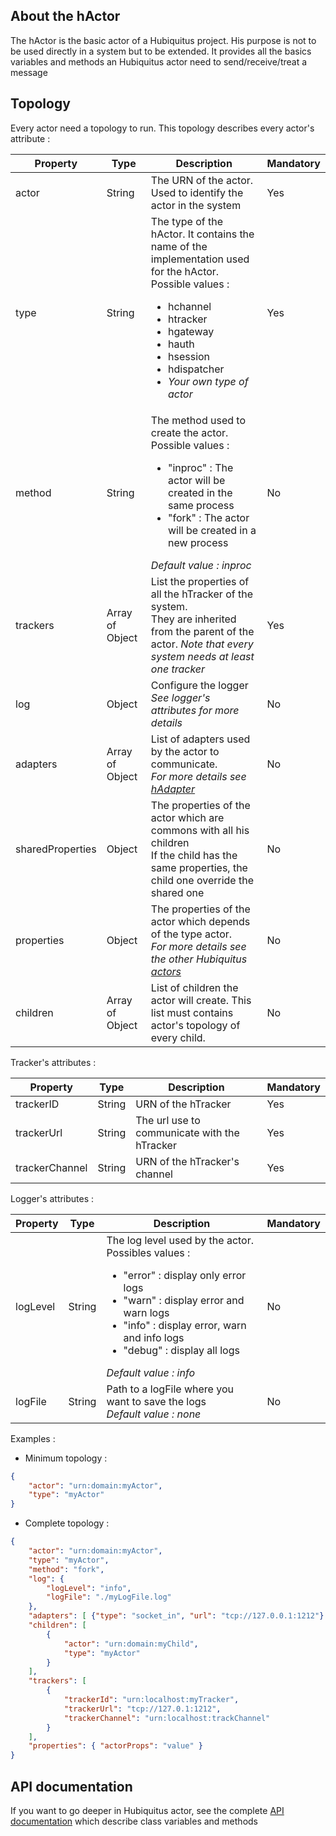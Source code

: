## About the hActor

The hActor is the basic actor of a Hubiquitus project.
His purpose is not to be used directly in a system but to be extended.
It provides all the basics variables and methods an Hubiquitus actor need to send/receive/treat a message

## Topology

Every actor need a topology to run. This topology describes every actor's attribute :
<table>
    <thead>
        <tr>
            <th>Property</th>
            <th>Type</th>
            <th>Description</th>
            <th>Mandatory</th>
        </tr>
    </thead>
    <tbody>
        <tr>
            <td>actor</td>
            <td>String</td>
            <td>The URN of the actor. Used to identify the actor in the system</td>
            <td>Yes</td>
        </tr>
        <tr>
            <td>type</td>
            <td>String</td>
            <td>The type of the hActor. It contains the name of the implementation used for the hActor.<br/>
                Possible values :
                <ul>
                    <li>hchannel</li>
                    <li>htracker</li>
                    <li>hgateway</li>
                    <li>hauth</li>
                    <li>hsession</li>
                    <li>hdispatcher</li>
                    <li><em>Your own type of actor</em></li>
                </ul>
            </td>
            <td>Yes</td>
        </tr>
        <tr>
            <td>method</td>
            <td>String</td>
            <td>The method used to create the actor.<br/>
                Possible values :
                <ul>
                    <li>"inproc" : The actor will be created in the same process</li>
                    <li>"fork" : The actor will be created in a new process</li>
                </ul>
                <em>Default value : inproc</em>
            </td>
            <td>No</td>
        </tr>
        <tr>
            <td>trackers</td>
            <td>Array of Object</td>
            <td>List the properties of all the hTracker of the system.<br/>
                They are inherited from the parent of the actor.
                <em>Note that every system needs at least one tracker
            </td>
            <td>Yes</td>
        </tr>
        <tr>
            <td>log</td>
            <td>Object</td>
            <td>Configure the logger <br/>
                <em> See logger's attributes for more details </em>
            </td>
            <td>No</td>
        </tr>
        <tr>
            <td>adapters</td>
            <td>Array of Object</td>
            <td>List of adapters used by the actor to communicate. <br/>
                <em>For more details see <a href="https://github.com/hubiquitus/hubiquitus/blob/master/docs/adapters/hAdapters.md">hAdapter</a></em>
            </td>
            <td>No</td>
        </tr>
        <tr>
            <td>sharedProperties</td>
            <td>Object</td>
            <td>The properties of the actor which are commons with all his children<br/>
                If the child has the same properties, the child one override the shared one
            </td>
            <td>No</td>
        </tr>
        <tr>
            <td>properties</td>
            <td>Object</td>
            <td>The properties of the actor which depends of the type actor.<br/>
                <em> For more details see the other Hubiquitus <a href="https://github.com/hubiquitus/hubiquitus/blob/master/docs/actors">actors</a></em>
            </td>
            <td>No</td>
        </tr>
        <tr>
            <td>children</td>
            <td>Array of Object</td>
            <td>List of children the actor will create.
                This list must contains actor's topology of every child.
            </td>
            <td>No</td>
        </tr>
    </tbody>
</table>

Tracker's attributes :
<table>
    <thead>
        <tr>
            <th>Property</th>
            <th>Type</th>
            <th>Description</th>
            <th>Mandatory</th>
        </tr>
    </thead>
    <tbody>
        <tr>
            <td>trackerID</td>
            <td>String</td>
            <td>URN of the hTracker</td>
            <td>Yes</td>
        </tr>
        <tr>
            <td>trackerUrl</td>
            <td>String</td>
            <td>The url use to communicate with the hTracker</td>
            <td>Yes</td>
        </tr>
        <tr>
            <td>trackerChannel</td>
            <td>String</td>
            <td>URN of the hTracker's channel</td>
            <td>Yes</td>
        </tr>
    </tbody>
</table>

Logger's attributes :

<table>
    <thead>
        <tr>
            <th>Property</th>
            <th>Type</th>
            <th>Description</th>
            <th>Mandatory</th>
        </tr>
    </thead>
    <tbody>
        <tr>
            <td>logLevel</td>
            <td>String</td>
            <td>The log level used by the actor. Possibles values :
                <ul>
                    <li>"error" : display only error logs</li>
                    <li>"warn" : display error and warn logs</li>
                    <li>"info" : display error, warn and info logs</li>
                    <li>"debug" : display all logs</li>
                </ul>
                <em> Default value : info </em>
            </td>
            <td>No</td>
        </tr>
        <tr>
            <td>logFile</td>
            <td>String</td>
            <td>Path to a logFile where you want to save the logs<br/>
                <em> Default value : none </em>
            </td>
            <td>No</td>
        </tr>
    </tbody>
</table>


Examples :

* Minimum topology :

```json
{
    "actor": "urn:domain:myActor",
    "type": "myActor"
}
```
* Complete topology :

```json
{
    "actor": "urn:domain:myActor",
    "type": "myActor",
    "method": "fork",
    "log": {
        "logLevel": "info",
        "logFile": "./myLogFile.log"
    },
    "adapters": [ {"type": "socket_in", "url": "tcp://127.0.0.1:1212"} ],
    "children": [
        {
            "actor": "urn:domain:myChild",
            "type": "myActor"
        }
    ],
    "trackers": [
        {
            "trackerId": "urn:localhost:myTracker",
            "trackerUrl": "tcp://127.0.1:1212",
            "trackerChannel": "urn:localhost:trackChannel"
        }
    ],
    "properties": { "actorProps": "value" }
}
```

## API documentation

If you want to go deeper in Hubiquitus actor, see the complete [API documentation](http://coffeedoc.info/github/hubiquitus/hubiquitus/master/) which describe class variables and methods
